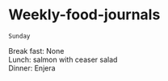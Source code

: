 # Weekly-food-journals
	Sunday
Break fast: None	 
Lunch:	salmon with ceaser salad      
Dinner:	Enjera
